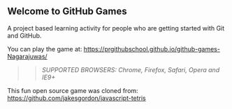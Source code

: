 ## Welcome to GitHub Games

A project based learning activity for people who are getting started with Git and GitHub.

You can play the game at: https://prgithubschool.github.io/github-games-Nagarajuwas/

>> _*SUPPORTED BROWSERS*: Chrome, Firefox, Safari, Opera and IE9+_

This fun open source game was cloned from: https://github.com/jakesgordon/javascript-tetris
